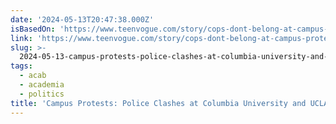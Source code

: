 ```yaml
---
date: '2024-05-13T20:47:38.000Z'
isBasedOn: 'https://www.teenvogue.com/story/cops-dont-belong-at-campus-protests-oped'
link: 'https://www.teenvogue.com/story/cops-dont-belong-at-campus-protests-oped'
slug: >-
  2024-05-13-campus-protests-police-clashes-at-columbia-university-and-ucla-prove-they
tags:
  - acab
  - academia
  - politics
title: 'Campus Protests: Police Clashes at Columbia University and UCLA Prove They '
---
```

 
